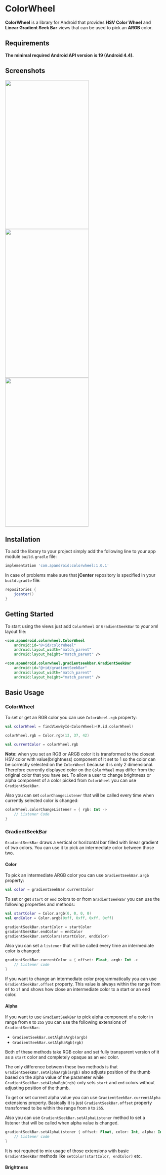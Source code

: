 # ColorWheel

**ColorWheel** is a library for Android that provides **HSV Color Wheel** and **Linear Gradient Seek Bar**
views that can be used to pick an **ARGB** color.

## Requirements

**The minimal required Android API version is 19 (Android 4.4).**

## Screenshots

<img src="screenshots/preview_gif_00.gif" width="270" height="480"> <img src="screenshots/screenshot_00.png" width="270" height="480"> <img src="screenshots/screenshot_01.png" width="270" height="480">

## Installation

To add the library to your project simply add the following line to your app module `build.gradle` file:

```groovy
implementation 'com.apandroid:colorwheel:1.0.1'
```

In case of problems make sure that **jCenter** repository is specified in your `build.gradle` file:

```groovy
repositories {
    jcenter()
}
```

## Getting Started

To start using the views just add `ColorWheel` or `GradientSeekBar` to your xml layout file:

```xml
<com.apandroid.colorwheel.ColorWheel
    android:id="@+id/colorWheel"
    android:layout_width="match_parent"
    android:layout_height="match_parent" />

<com.apandroid.colorwheel.gradientseekbar.GradientSeekBar
    android:id="@+id/gradientSeekBar"
    android:layout_width="match_parent"
    android:layout_height="match_parent" />
```

## Basic Usage

### ColorWheel

To set or get an RGB color you can use `ColorWheel.rgb` property:

```kotlin
val colorWheel = findViewById<ColorWheel>(R.id.colorWheel)

colorWheel.rgb = Color.rgb(13, 37, 42)

val currentColor = colorWheel.rgb
```

**Note**: when you set an RGB or ARGB color it is transformed to the closest HSV color with value(brightness) component of it set to 1
so the color can be correctly selected on the `ColorWheel` because it is only 2 dimensional. Therefore currently displayed color
on the `ColorWheel` may differ from the original color that you have set. To allow a user to change brightness or alpha component
of a color picked from `ColorWheel` you can use `GradientSeekBar`.

Also you can set `colorChangeListener` that will be called every time when currently selected color is changed:

```kotlin
colorWheel.colorChangeListener = { rgb: Int ->
    // Listener Code
}
```
### GradientSeekBar

`GradientSeekBar` draws a vertical or horizontal bar filled with linear gradient of two colors.
You can use it to pick an intermediate color between those two.

#### Color

To pick an intermediate ARGB color you can use `GradientSeekBar.argb` property:

```kotlin
val color = gradientSeekBar.currentColor
```

To set or get `start` or `end` colors to or from `GradientSeekBar` you can use the following properties and methods:

```kotlin
val startColor = Color.argb(0, 0, 0, 0)
val endColor = Color.argb(0xff, 0xff, 0xff, 0xff)

gradientSeekBar.startColor = startColor
gradientSeekBar.endColor = endColor
gradientSeekBar.setColors(startColor, endColor)
```

Also you can set a `listener` that will be called every time an intermediate color is changed:

```kotlin
gradientSeekBar.currentColor = { offset: Float, argb: Int ->
    // Listener code
}
```

If you want to change an intermediate color programmatically you can use `GradientSeekBar.offset` property. This value is always within
the range from `0f` to `1f` and shows how close an intermediate color to a start or an end color.

#### Alpha

If you want to use `GradientSeekBar` to pick alpha component of a color in range from `0` to `255`
you can use the following extensions of `GradientSeekBar`:

* `GradientSeekBar.setAlphaArgb(argb)`
* `GradientSeekBar.setAlphaRgb(rgb)`

Both of these methods take RGB color and set fully transparent version of it as a `start` color
and completely opaque as an `end` color.

The only difference between these two methods is that `GradientSeekBar.setAlphaArgb(argb)` also adjusts
position of the thumb based on the alpha value of the parameter while `GradientSeekBar.setAlphaRgb(rgb)`
only sets `start` and `end` colors without adjusting position of the thumb.

To get or set current alpha value you can use `GradientSeekBar.currentAlpha` extensions property. Basically
it is just `GradientSeekBar.offset` property transformed to be within the range from `0` to `255`.

Also you can use `GradientSeekBar.setAlphaListener` method to set a listener that will be called when
alpha value is changed.

```kotlin
gradientSeekBar.setAlphaListener { offset: Float, color: Int, alpha: Int ->
    // Listener code
}
```

It is not required to mix usage of those extensions with basic `GradientSeekBar` methods like `setColor(startColor, endColor)` etc.

#### Brightness
